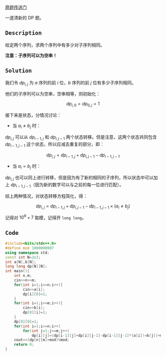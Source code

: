 [原题传送门](https://www.luogu.com.cn/problem/AT4729)

一道清新的 DP 题。

## $\texttt{Description}$

给定两个序列，求两个序列中有多少对子序列相同。

**注意：子序列可以为空串！**

## $\texttt{Solution}$

我们令 $dp_{i,j}$ 为 $a$ 序列的前 $i$ 位，$b$ 序列的前 $j$ 位有多少子序列相同。

他们的子序列可以为空串，空串相等，则初始化：

$$ dp_{i,0}=dp_{0,j}=1 $$

接下来是状态，分情况讨论：

- 当 $a_i\neq b_j$ 时：

$dp_{i,j}$ 可以从 $dp_{i-1,j}$ 和 $dp_{i,j-1}$ 两个状态转移。但是注意，这两个状态共同包含 $dp_{i-1,j-1}$ 这个状态，所以应减去重复的部分，即：

$$dp_{i,j}=dp_{i-1,j}+dp_{i,j-1}-dp_{i-1,j-1}$$

- 当 $a_i=b_j$ 时：

$dp_{i,j}$ 也可以同上进行转移，但是因为有了新的相同的子序列，所以状态中可以加上 $dp_{i-1,j-1}$（因为新的数字可以与之前的每一位进行匹配）。

综上两种情况，对状态转移方程简化，得：

$$dp_{i,j}=dp_{i-1,j}+dp_{i,j-1}-dp_{i-1,j-1}\times(a_i\ne b_j)$$

记得对 $10^9+7$ 取模，记得开 `long long`。

## $\texttt{Code}$

```cpp
#include<bits/stdc++.h>
#define mod 1000000007
using namespace std;
const int N=2e3;
int a[N],b[N];
long long dp[N][N];
int main(){
	int n,m; 
	cin>>n>>m;
	for(int i=1;i<=n;i++){
		cin>>a[i];
		dp[i][0]=1;
	}
	for(int i=1;i<=m;i++){
		cin>>b[i];
		dp[0][i]=1;
	}
	dp[0][0]=1;
	for(int i=1;i<=n;i++)	
		for(int j=1;j<=m;j++)
			dp[i][j]=(dp[i-1][j]+dp[i][j-1]-dp[i-1][j-1]*(a[i]!=b[j])+mod)%mod;
	cout<<(dp[n][m]+mod)%mod;
	return 0;
}
```
